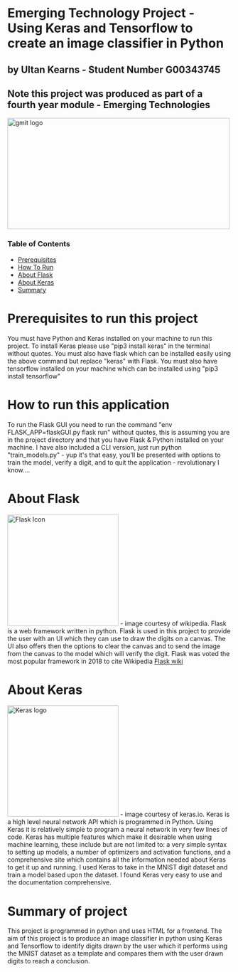 # Emerging Technology Project - Using Keras and Tensorflow to create an image classifier in Python
## by Ultan Kearns - Student Number G00343745
## Note this project was produced as part of a fourth year module - Emerging Technologies

<img src = "https://external-content.duckduckgo.com/iu/?u=https%3A%2F%2Fyt3.ggpht.com%2F-lf7kKDOqMC0%2FAAAAAAAAAAI%2FAAAAAAAAAAA%2FkC9tDGn12mE%2Fs900-c-k-no-mo-rj-c0xffffff%2Fphoto.jpg&f=1&nofb=1"  height = "250px" alt = "gmit logo" width = "500px"/>

### Table of Contents
- [Prerequisites](#Prerequisites)
- [How To Run](#How)
- [About Flask](#AboutFlask)
- [About Keras](#AboutKeras)
- [Summary](#Summary)

# Prerequisites to run this project <a name = "Prerequisites"></a>
You must have Python and Keras installed on your machine to run this project. To install Keras please use "pip3 install keras" in the terminal without quotes. You must also have flask which can be installed easily using the above command but replace "keras" with Flask. You must also have tensorflow installed on your machine which can be installed using "pip3 install tensorflow"

# How to run this application <a name = "How"></a>
To run the Flask GUI you need to run the command "env FLASK_APP=flaskGUI.py flask run" without quotes, this is assuming you are in the project directory and that you have Flask & Python installed on your machine.  I have also included a CLI version, just run python "train_models.py" - yup it's that easy, you'll be presented with options to train the model, verify a digit, and to quit the application - revolutionary I know....

# About Flask<a name = "AboutFlask"></a>
<img src = "https://upload.wikimedia.org/wikipedia/commons/thumb/3/3c/Flask_logo.svg/1920px-Flask_logo.svg.png"  height = "250px"     alt="Flask Icon"/> 
- image courtesy of wikipedia.
Flask is a web framework written in python. Flask is used in this project to provide the user with an UI which they can use to draw the digits on a canvas.  The UI also offers then the options to clear the canvas and to send the image from the canvas to the model which will verify the digit.  Flask was voted the most popular framework in 2018 to cite Wikipedia <a href="https://en.wikipedia.org/wiki/Flask_%28web_framework%29">Flask wiki</a>

# About Keras<a name="AboutKeras"></a>
<img src ="https://s3.amazonaws.com/keras.io/img/keras-logo-2018-large-1200.png" height = "250px"  alt="Keras logo"/> 
- image courtesy of keras.io.
Keras is a high level neural network API which is programmed in Python.  Using Keras it is relatively simple to program a neural network in very few lines of code.  Keras has multiple features which make it desirable when using machine learning, these include but are not limited to: a very simple syntax to setting up models, a number of optimizers and activation functions, and a comprehensive site which contains all the information needed about Keras to get it up and running.  I used Keras to take in the MNIST digit dataset and train a model based upon the dataset.  I found Keras very easy to use and the documentation comprehensive.

# Summary of project <a name = "Summary"></a>
This project is programmed in python and uses HTML for a frontend.  The aim of this project is to produce an image classifier in python using Keras and Tensorflow to identify digits drawn by the user which it performs using the MNIST dataset as a template and compares them with the user drawn digits to reach a conclusion.
